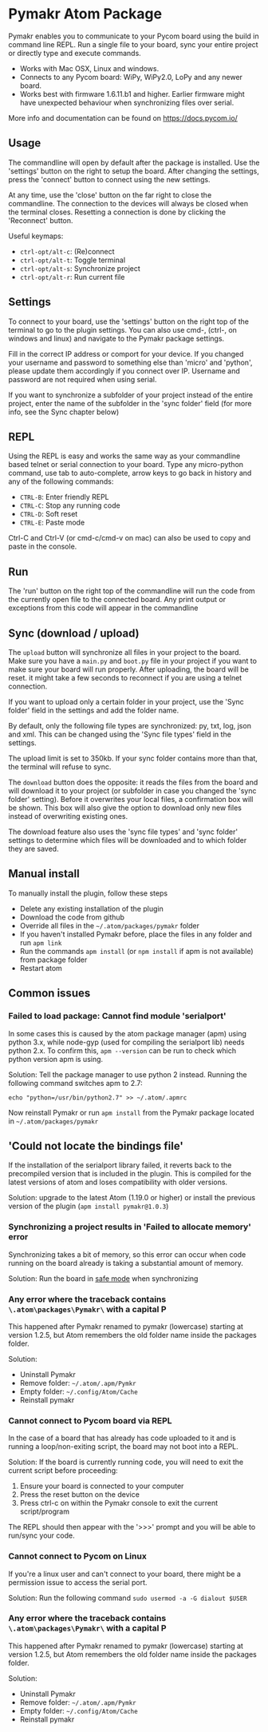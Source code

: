 #  Pymakr Atom Package

Pymakr enables you to communicate to your Pycom board using the build in command line REPL. Run a single file to your board, sync your entire project or directly type and execute commands.

- Works with Mac OSX, Linux and windows.
- Connects to any Pycom board: WiPy, WiPy2.0, LoPy and any newer board.
- Works best with firmware 1.6.11.b1 and higher. Earlier firmware might have unexpected behaviour when synchronizing files over serial.


More info and documentation can be found on https://docs.pycom.io/

## Usage

The commandline will open by default after the package is installed. Use the 'settings' button on the right to setup the board. After changing the settings, press the 'connect' button to connect using the new settings.

At any time, use the 'close' button on the far right to close the commandline. The connection to the devices will always be closed when the terminal closes. Resetting a connection is done by clicking the 'Reconnect' button.

Useful keymaps:

- `ctrl-opt/alt-c`: (Re)connect
- `ctrl-opt/alt-t`: Toggle terminal
- `ctrl-opt/alt-s`: Synchronize project
- `ctrl-opt/alt-r`: Run current file

## Settings

To connect to your board, use the 'settings' button on the right top of the terminal to go to the plugin settings. You can also use cmd-, (ctrl-, on windows and linux) and navigate to the Pymakr package settings.

Fill in the correct IP address or comport for your device. If you changed your username and password to something else than 'micro' and 'python', please update them accordingly if you connect over IP. Username and password are not required when using serial.

If you want to synchronize a subfolder of your project instead of the entire project, enter the name of the subfolder in the 'sync folder' field (for more info, see the Sync chapter below)

## REPL

Using the REPL is easy and works the same way as your commandline based telnet or serial connection to your board. Type any micro-python command, use tab to auto-complete, arrow keys to go back in history and any of the following commands:
- `CTRL-B`: Enter friendly REPL
- `CTRL-C`: Stop any running code
- `CTRL-D`: Soft reset
- `CTRL-E`: Paste mode

Ctrl-C and Ctrl-V (or cmd-c/cmd-v on mac) can also be used to copy and paste in the console.

## Run

The 'run' button on the right top of the commandline will run the code from the currently open file to the connected board. Any print output or exceptions from this code will appear in the commandline

## Sync (download / upload)

The `upload` button will synchronize all files in your project to the board. Make sure you have a `main.py` and `boot.py` file in your project if you want to make sure your board will run properly. After uploading, the board will be reset. it might take a few seconds to reconnect if you are using a telnet connection.

If you want to upload only a certain folder in your project, use the 'Sync folder' field in the settings and add the folder name.

By default, only the following file types are synchronized: py, txt, log, json and xml. This can be changed using the 'Sync file types' field in the settings.

The upload limit is set to 350kb. If your sync folder contains more than that, the terminal will refuse to sync.

The `download` button does the opposite: it reads the files from the board and will download it to your project (or subfolder in case you changed the 'sync folder' setting). Before it overwrites your local files, a confirmation box will be shown. This box will also give the option to download only new files instead of overwriting existing ones.

The download feature also uses the 'sync file types' and 'sync folder' settings to determine which files will be downloaded and to which folder they are saved.

## Manual install

To manually install the plugin, follow these steps
- Delete any existing installation of the plugin
- Download the code from github
- Override all files in the `~/.atom/packages/pymakr` folder
- If you haven't installed Pymakr before, place the files in any folder and run `apm link`
- Run the commands `apm install` (or `npm install` if apm is not available) from package folder
- Restart atom

## Common issues

### Failed to load package: Cannot find module 'serialport'
In some cases this is caused by the atom package manager (apm) using python 3.x, while node-gyp (used for compiling the serialport lib) needs python 2.x. To confirm this, `apm --version` can be run to check which python version apm is using.

Solution: Tell the package manager to use python 2 instead. Running the following command switches apm to 2.7:

`echo "python=/usr/bin/python2.7" >> ~/.atom/.apmrc`

Now reinstall Pymakr or run `apm install` from the Pymakr package located in `~/.atom/packages/pymakr`

## 'Could not locate the bindings file'
If the installation of the serialport library failed, it reverts back to the precompiled version that is included in the plugin. This is compiled for the latest versions of atom and loses compatibility with older versions.

Solution: upgrade to the latest Atom (1.19.0 or higher) or install the previous version of the plugin (```apm install pymakr@1.0.3```)

### Synchronizing a project results in 'Failed to allocate memory' error
Synchronizing takes a bit of memory, so this error can occur when code running on the board already is taking a substantial amount of memory.

Solution: Run the board in [safe mode](https://docs.pycom.io/pycom_esp32/pycom_esp32/toolsandfeatures.html#boot-modes-and-safe-boot) when synchronizing

### Any error where the traceback contains `\.atom\packages\Pymakr\` with a capital P
This happened after Pymakr renamed to pymakr (lowercase) starting at version 1.2.5, but Atom remembers the old folder name inside the packages folder.

Solution:
- Uninstall Pymakr
- Remove folder: `~/.atom/.apm/Pymkr`
- Empty folder: `~/.config/Atom/Cache`
- Reinstall pymakr

### Cannot connect to Pycom board via REPL

In the case of a board that has already has code uploaded to it and is running a loop/non-exiting script, the board may not boot into a REPL.

Solution: If the board is currently running code, you will need to exit the current script before proceeding:

1. Ensure your board is connected to your computer
2. Press the reset button on the device
3. Press ctrl-c on within the Pymakr console to exit the current script/program

The REPL should then appear with the '>>>' prompt and you will be able to run/sync your code.

### Cannot connect to Pycom on Linux

If you're a linux user and can't connect to your board, there might be a permission issue to access the serial port.

Solution:
Run the following command
`sudo usermod -a -G dialout $USER`


### Any error where the traceback contains `\.atom\packages\Pymakr\` with a capital P
This happened after Pymakr renamed to pymakr (lowercase) starting at version 1.2.5, but Atom remembers the old folder name inside the packages folder.

Solution:
- Uninstall Pymakr
- Remove folder: `~/.atom/.apm/Pymkr`
- Empty folder: `~/.config/Atom/Cache`
- Reinstall pymakr
